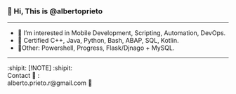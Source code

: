<p>
  <h3>👋 Hi, This is @albertoprieto</h3>
</p>
<hr>

- 👀 I’m interested in Mobile Development, Scripting, Automation, DevOps.
- 💞️ Certified C++, Java, Python, Bash, ABAP, SQL, Kotlin.
- 🌱Other: Powershell, Progress, Flask/Djnago + MySQL.  

<hr>
:shipit: 
[!NOTE] 
:shipit:
<br>
Contact 📧 : <br>
  alberto.prieto.r@gmail.com 👀

<!---
albertoprieto/albertoprieto is a ✨ special ✨ repository because its `README.md` (this file) appears on your GitHub profile.
You can click the Preview link to take a look at your changes.
--->
